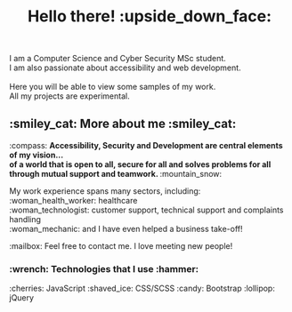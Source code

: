 
<h1 align="center">Hello there! :upside_down_face:</h2>

<br />

<p align="left">I am a Computer Science and Cyber Security MSc student. <br /> I am also passionate about accessibility and web development.<br /> <br />Here you will be able to view some samples of my work. <br /> All my projects are experimental.</p>


<h2 align="left"> :smiley_cat: More about me  :smiley_cat: </h2>
<p align="left">:compass: <strong> Accessibility, Security and Development are central elements of my vision... 
<br />
of a world that is open to all, secure for all and solves problems for all through mutual support and teamwork. </strong>:mountain_snow: 
</p>
<p align="left">
My work experience spans many sectors, including: 
<br />
:woman_health_worker: healthcare
<br />
:woman_technologist: customer support, technical support and complaints handling
<br />
:woman_mechanic: and I have even helped a business take-off!
</p>

<p align="left">
:mailbox: Feel free to contact me. I love meeting new people!
</p>

<h3 align="left"> :wrench: Technologies that I use  :hammer: </h3>
:cherries: JavaScript
:shaved_ice: CSS/SCSS
:candy: Bootstrap
:lollipop: jQuery 

